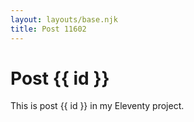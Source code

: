 ```yaml
---
layout: layouts/base.njk
title: Post 11602
---
```


# Post {{ id }}

This is post {{ id }} in my Eleventy project.
